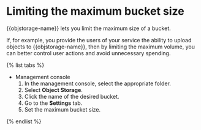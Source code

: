 # Limiting the maximum bucket size

{{objstorage-name}} lets you limit the maximum size of a bucket.

If, for example, you provide the users of your service the ability to upload objects to {{objstorage-name}}, then by limiting the maximum volume, you can better control user actions and avoid unnecessary spending.

{% list tabs %}

- Management console
  1. In the management console, select the appropriate folder.
  1. Select **Object Storage**.
  1. Click the name of the desired bucket.
  1. Go to the **Settings** tab.
  1. Set the maximum bucket size.

{% endlist %}

